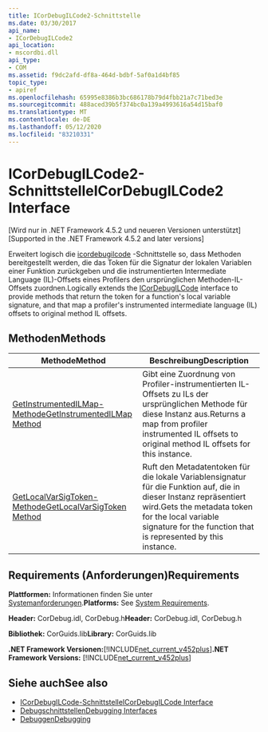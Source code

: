 ```yaml
---
title: ICorDebugILCode2-Schnittstelle
ms.date: 03/30/2017
api_name:
- ICorDebugILCode2
api_location:
- mscordbi.dll
api_type:
- COM
ms.assetid: f9dc2afd-df8a-464d-bdbf-5af0a1d4bf85
topic_type:
- apiref
ms.openlocfilehash: 65995e8386b3bc686178b79d4fbb21a7c71bed3e
ms.sourcegitcommit: 488aced39b5f374bc0a139a4993616a54d15baf0
ms.translationtype: MT
ms.contentlocale: de-DE
ms.lasthandoff: 05/12/2020
ms.locfileid: "83210331"
---
```

# <a name="icordebugilcode2-interface"></a><span data-ttu-id="4a324-102">ICorDebugILCode2-Schnittstelle</span><span class="sxs-lookup"><span data-stu-id="4a324-102">ICorDebugILCode2 Interface</span></span>
<span data-ttu-id="4a324-103">[Wird nur in .NET Framework 4.5.2 und neueren Versionen unterstützt]</span><span class="sxs-lookup"><span data-stu-id="4a324-103">[Supported in the .NET Framework 4.5.2 and later versions]</span></span>  
  
 <span data-ttu-id="4a324-104">Erweitert logisch die [icordebugilcode](icordebugilcode-interface.md) -Schnittstelle so, dass Methoden bereitgestellt werden, die das Token für die Signatur der lokalen Variablen einer Funktion zurückgeben und die instrumentierten Intermediate Language (IL)-Offsets eines Profilers den ursprünglichen Methoden-IL-Offsets zuordnen.</span><span class="sxs-lookup"><span data-stu-id="4a324-104">Logically extends the [ICorDebugILCode](icordebugilcode-interface.md) interface to provide methods that return the token for a function's local variable signature, and that map a profiler's instrumented intermediate language (IL) offsets to original method IL offsets.</span></span>  
  
## <a name="methods"></a><span data-ttu-id="4a324-105">Methoden</span><span class="sxs-lookup"><span data-stu-id="4a324-105">Methods</span></span>  
  
|<span data-ttu-id="4a324-106">Methode</span><span class="sxs-lookup"><span data-stu-id="4a324-106">Method</span></span>|<span data-ttu-id="4a324-107">Beschreibung</span><span class="sxs-lookup"><span data-stu-id="4a324-107">Description</span></span>|  
|------------|-----------------|  
|[<span data-ttu-id="4a324-108">GetInstrumentedILMap-Methode</span><span class="sxs-lookup"><span data-stu-id="4a324-108">GetInstrumentedILMap Method</span></span>](icordebugilcode2-getinstrumentedilmap-method.md)|<span data-ttu-id="4a324-109">Gibt eine Zuordnung von Profiler-instrumentierten IL-Offsets zu ILs der ursprünglichen Methode für diese Instanz aus.</span><span class="sxs-lookup"><span data-stu-id="4a324-109">Returns a map from profiler instrumented IL offsets to original method IL offsets for this instance.</span></span>|  
|[<span data-ttu-id="4a324-110">GetLocalVarSigToken-Methode</span><span class="sxs-lookup"><span data-stu-id="4a324-110">GetLocalVarSigToken Method</span></span>](icordebugilcode2-getlocalvarsigtoken-method.md)|<span data-ttu-id="4a324-111">Ruft den Metadatentoken für die lokale Variablensignatur für die Funktion auf, die in dieser Instanz repräsentiert wird.</span><span class="sxs-lookup"><span data-stu-id="4a324-111">Gets the metadata token for the local variable signature for the function that is represented by this instance.</span></span>|  
  
## <a name="requirements"></a><span data-ttu-id="4a324-112">Requirements (Anforderungen)</span><span class="sxs-lookup"><span data-stu-id="4a324-112">Requirements</span></span>  
 <span data-ttu-id="4a324-113">**Plattformen:** Informationen finden Sie unter [Systemanforderungen](../../get-started/system-requirements.md).</span><span class="sxs-lookup"><span data-stu-id="4a324-113">**Platforms:** See [System Requirements](../../get-started/system-requirements.md).</span></span>  
  
 <span data-ttu-id="4a324-114">**Header:** CorDebug.idl, CorDebug.h</span><span class="sxs-lookup"><span data-stu-id="4a324-114">**Header:** CorDebug.idl, CorDebug.h</span></span>  
  
 <span data-ttu-id="4a324-115">**Bibliothek:** CorGuids.lib</span><span class="sxs-lookup"><span data-stu-id="4a324-115">**Library:** CorGuids.lib</span></span>  
  
 <span data-ttu-id="4a324-116">**.NET Framework Versionen:**[!INCLUDE[net_current_v452plus](../../../../includes/net-current-v452plus-md.md)]</span><span class="sxs-lookup"><span data-stu-id="4a324-116">**.NET Framework Versions:** [!INCLUDE[net_current_v452plus](../../../../includes/net-current-v452plus-md.md)]</span></span>  
  
## <a name="see-also"></a><span data-ttu-id="4a324-117">Siehe auch</span><span class="sxs-lookup"><span data-stu-id="4a324-117">See also</span></span>

- [<span data-ttu-id="4a324-118">ICorDebugILCode-Schnittstelle</span><span class="sxs-lookup"><span data-stu-id="4a324-118">ICorDebugILCode Interface</span></span>](icordebugilcode-interface.md)
- [<span data-ttu-id="4a324-119">Debugschnittstellen</span><span class="sxs-lookup"><span data-stu-id="4a324-119">Debugging Interfaces</span></span>](debugging-interfaces.md)
- [<span data-ttu-id="4a324-120">Debuggen</span><span class="sxs-lookup"><span data-stu-id="4a324-120">Debugging</span></span>](index.md)
